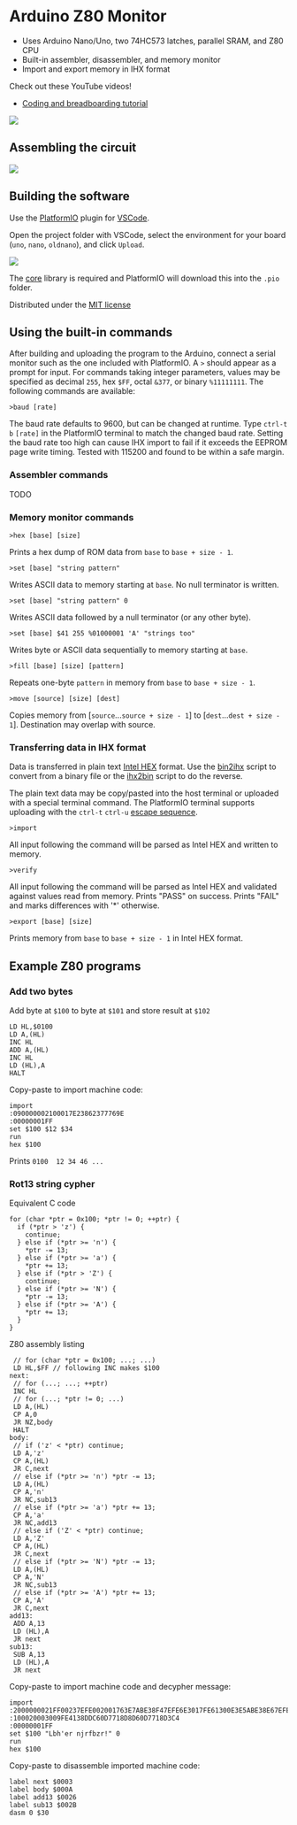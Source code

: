 # Arduino Z80 Monitor

- Uses Arduino Nano/Uno, two 74HC573 latches, parallel SRAM, and Z80 CPU
- Built-in assembler, disassembler, and memory monitor
- Import and export memory in IHX format

Check out these YouTube videos!

- [Coding and breadboarding tutorial]()

![](images/breadboard.jpg)

## Assembling the circuit

![](images/Schematic.png)

## Building the software

Use the [PlatformIO](https://platformio.org/) plugin for [VSCode](https://code.visualstudio.com/).

Open the project folder with VSCode, select the environment for your board (`uno`, `nano`, `oldnano`), and click `Upload`.

![](images/platformio.png)

The [core](https://github.com/trevor-makes/core) library is required and PlatformIO will download this into the `.pio` folder.

Distributed under the [MIT license](LICENSE.txt)

## Using the built-in commands

After building and uploading the program to the Arduino, connect a serial monitor such as the one included with PlatformIO. A `>` should appear as a prompt for input. For commands taking integer parameters, values may be specified as decimal `255`, hex `$FF`, octal `&377`, or binary `%11111111`. The following commands are available:

```
>baud [rate]
```

The baud rate defaults to 9600, but can be changed at runtime. Type `ctrl-t` `b` `[rate]` in the PlatformIO terminal to match the changed baud rate. Setting the baud rate too high can cause IHX import to fail if it exceeds the EEPROM page write timing. Tested with 115200 and found to be within a safe margin.

### Assembler commands

TODO

### Memory monitor commands

```
>hex [base] [size]
```

Prints a hex dump of ROM data from `base` to `base + size - 1`.

```
>set [base] "string pattern"
```

Writes ASCII data to memory starting at `base`. No null terminator is written.

```
>set [base] "string pattern" 0
```

Writes ASCII data followed by a null terminator (or any other byte).

```
>set [base] $41 255 %01000001 'A' "strings too"
```

Writes byte or ASCII data sequentially to memory starting at `base`.

```
>fill [base] [size] [pattern]
```

Repeats one-byte `pattern` in memory from `base` to `base + size - 1`.

```
>move [source] [size] [dest]
```

Copies memory from [`source`...`source + size - 1`] to [`dest`...`dest + size - 1`]. Destination may overlap with source.

### Transferring data in IHX format

Data is transferred in plain text [Intel HEX](https://en.wikipedia.org/wiki/Intel_HEX) format. Use the [bin2ihx](scripts/bin2ihx.py) script to convert from a binary file or the [ihx2bin](scripts/ihx2bin.py) script to do the reverse.

The plain text data may be copy/pasted into the host terminal or uploaded with a special terminal command. The PlatformIO terminal supports uploading with the `ctrl-t` `ctrl-u` [escape sequence](https://docs.platformio.org/en/latest/core/userguide/device/cmd_monitor.html#examples).

```
>import
```

All input following the command will be parsed as Intel HEX and written to memory.

```
>verify
```

All input following the command will be parsed as Intel HEX and validated against values read from memory. Prints "PASS" on success. Prints "FAIL" and marks differences with '*' otherwise.

```
>export [base] [size]
```

Prints memory from `base` to `base + size - 1` in Intel HEX format.

## Example Z80 programs

### Add two bytes

Add byte at `$100` to byte at `$101` and store result at `$102`

```
LD HL,$0100
LD A,(HL)
INC HL
ADD A,(HL)
INC HL
LD (HL),A
HALT
```

Copy-paste to import machine code:

```
import
:090000002100017E23862377769E
:00000001FF
set $100 $12 $34
run
hex $100
```

Prints `0100  12 34 46 ...`

### Rot13 string cypher

Equivalent C code

```
for (char *ptr = 0x100; *ptr != 0; ++ptr) {
  if (*ptr > 'z') {
    continue;
  } else if (*ptr >= 'n') {
    *ptr -= 13;
  } else if (*ptr >= 'a') {
    *ptr += 13;
  } else if (*ptr > 'Z') {
    continue;
  } else if (*ptr >= 'N') {
    *ptr -= 13;
  } else if (*ptr >= 'A') {
    *ptr += 13;
  }
}
```

Z80 assembly listing

```
 // for (char *ptr = 0x100; ...; ...)
 LD HL,$FF // following INC makes $100
next:
 // for (...; ...; ++ptr)
 INC HL
 // for (...; *ptr != 0; ...)
 LD A,(HL)
 CP A,0
 JR NZ,body
 HALT
body:
 // if ('z' < *ptr) continue;
 LD A,'z'
 CP A,(HL)
 JR C,next
 // else if (*ptr >= 'n') *ptr -= 13;
 LD A,(HL)
 CP A,'n'
 JR NC,sub13
 // else if (*ptr >= 'a') *ptr += 13;
 CP A,'a'
 JR NC,add13
 // else if ('Z' < *ptr) continue;
 LD A,'Z'
 CP A,(HL)
 JR C,next
 // else if (*ptr >= 'N') *ptr -= 13;
 LD A,(HL)
 CP A,'N'
 JR NC,sub13
 // else if (*ptr >= 'A') *ptr += 13;
 CP A,'A'
 JR C,next
add13:
 ADD A,13
 LD (HL),A
 JR next
sub13:
 SUB A,13
 LD (HL),A
 JR next
```

Copy-paste to import machine code and decypher message:

```
import
:2000000021FF00237EFE002001763E7ABE38F47EFE6E3017FE61300E3E5ABE38E67EFE4EDC
:100020003009FE4138DDC60D7718D8D60D7718D3C4
:00000001FF
set $100 "Lbh'er njrfbzr!" 0
run
hex $100
```

Copy-paste to disassemble imported machine code:

```
label next $0003
label body $000A
label add13 $0026
label sub13 $002B
dasm 0 $30
```
